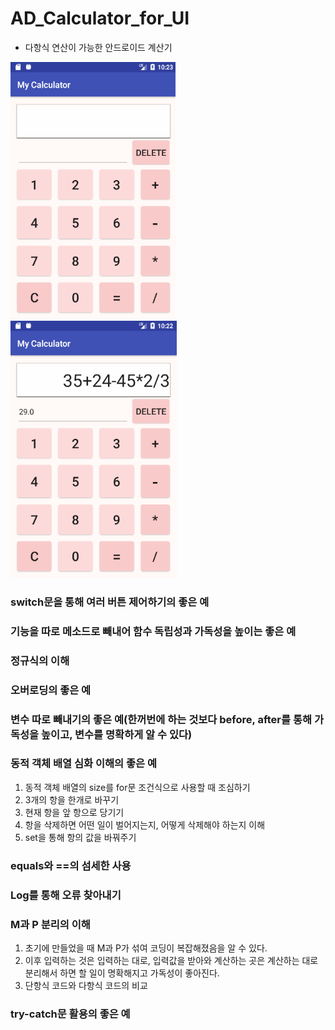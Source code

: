 # AD_Calculator_for_UI
- 다항식 연산이 가능한 안드로이드 계산기

![myCal2](https://github.com/qskeksq/AD_Calculator_for_UI_and_control/blob/master/myCal2.png?raw=true)
![myCal1](https://github.com/qskeksq/AD_Calculator_for_UI_and_control/blob/master/myCal1.png?raw=true)

### switch문을 통해 여러 버튼 제어하기의 좋은 예
### 기능을 따로 메소드로 빼내어 함수 독립성과 가독성을 높이는 좋은 예
### 정규식의 이해
### 오버로딩의 좋은 예
### 변수 따로 빼내기의 좋은 예(한꺼번에 하는 것보다 before, after를 통해 가독성을 높이고, 변수를 명확하게 알 수 있다)
### 동적 객체 배열 심화 이해의 좋은 예
1. 동적 객체 배열의 size를 for문 조건식으로 사용할 때 조심하기
2. 3개의 항을 한개로 바꾸기
3. 현재 항을 앞 항으로 당기기
4. 항을 삭제하면 어떤 일이 벌어지는지, 어떻게 삭제해야 하는지 이해
5. set을 통해 항의 값을 바꿔주기
### equals와 ==의 섬세한 사용
### Log를 통해 오류 찾아내기
### M과 P 분리의 이해
1. 초기에 만들었을 때 M과 P가 섞여 코딩이 복잡해졌음을 알 수 있다.
2. 이후 입력하는 것은 입력하는 대로, 입력값을 받아와 계산하는 곳은 계산하는 대로 분리해서 하면 할 일이 명확해지고 가독성이 좋아진다.
3. 단항식 코드와 다항식 코드의 비교
### try-catch문 활용의 좋은 예
